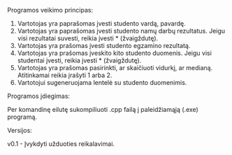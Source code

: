 Programos veikimo principas:

1. Vartotojas yra paprašomas įvesti studento vardą, pavardę.
2. Vartotojas yra paprašomas įvesti studento namų darbų rezultatus.
   Jeigu visi rezultatai suvesti, reikia įvesti * (žvaigždutę).
3. Vartotojas yra prašomas įvesti studento egzamino rezultatą.
4. Vartotojas yra prašomas įveskito kito studento duomenis.
   Jeigu visi studentai įvesti, reikia įvesti * (žvaigždutę).
5. Vartotojas yra prašomas pasirinkti, ar skaičiuoti vidurkį, ar medianą.
   Atitinkamai reikia įrašyti 1 arba 2.
6. Vartotojui sugeneruojama lentelė su studento duomenimis.

Programos įdiegimas:

Per komandinę eilutę sukompiliuoti .cpp failą į paleidžiamąją (.exe) programą.

Versijos:

v0.1 - Įvykdyti užduoties reikalavimai.
